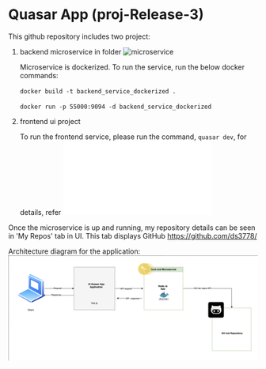 # Quasar App (proj-Release-3)

This github repository includes two project:

1. backend microservice in folder ![microservice](/microservice)

   Microservice is dockerized. To run the service, run the below docker commands:

   `docker build -t backend_service_dockerized .`

   `docker run -p 55000:9094 -d backend_service_dockerized`

2. frontend ui project

   To run the frontend service, please run the command, `quasar dev`, for details, refer ![README.md](/README.md)

Once the microservice is up and running, my repository details can be seen in 'My Repos' tab in UI. This tab displays GitHub https://github.com/ds3778/

Architecture diagram for the application:
![Architecture diagram](/src/assets/architecture-diagram.png)
